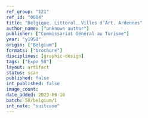 ```yaml
---
ref_group: "121"
ref_id: "0004"
title: "Belgique. Littoral. Villes d’Art. Ardennes"
author_name: ["unknown author"]
publisher: ["Commissariat Général au Turisme"]
year: "y1958"
origin: ["Belgium"]
formats: ["brochure"]
disciplines: [graphic-design]
tags: ["Expo 58"]
layout: artifact
status: scan
published: false
int_published: false
image_count:
date_added: 2023-06-16
batch: 58/belgium/1
int_note: "suitcase"
---
```

